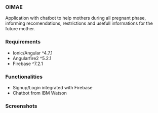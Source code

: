 ### OIMAE
Application with chatbot to help mothers during all pregnant phase, informing recomendations, restrictions and usefull informations for the future mother.

### Requirements
- Ionic/Angular ^4.7.1
- Angularfire2 ^5.2.1
- Firebase ^7.2.1

### Functionalities
- Signup/Login integrated with Firebase
- Chatbot from IBM Watson


### Screenshots